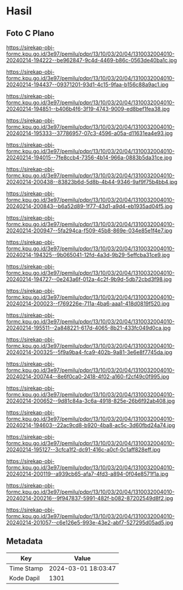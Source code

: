 # Hasil

## Foto C Plano

https://sirekap-obj-formc.kpu.go.id/3e97/pemilu/pdpr/13/10/03/20/04/1310032004010-20240214-194222--be962847-9c4d-4469-b86c-0563de40ba1c.jpg

https://sirekap-obj-formc.kpu.go.id/3e97/pemilu/pdpr/13/10/03/20/04/1310032004010-20240214-194437--09371201-93d1-4c15-9faa-b156c88a9ac1.jpg

https://sirekap-obj-formc.kpu.go.id/3e97/pemilu/pdpr/13/10/03/20/04/1310032004010-20240214-194851--b406b4f6-3f19-4743-9009-ed8bef1fea38.jpg

https://sirekap-obj-formc.kpu.go.id/3e97/pemilu/pdpr/13/10/03/20/04/1310032004010-20240214-195333--37786957-07c3-4596-a05a-d11631ea4e93.jpg

https://sirekap-obj-formc.kpu.go.id/3e97/pemilu/pdpr/13/10/03/20/04/1310032004010-20240214-194015--7fe8ccb4-7356-4b14-966a-0883b5da31ce.jpg

https://sirekap-obj-formc.kpu.go.id/3e97/pemilu/pdpr/13/10/03/20/04/1310032004010-20240214-200438--83823b6d-5d8b-4b44-9346-9af9f75b4bb4.jpg

https://sirekap-obj-formc.kpu.go.id/3e97/pemilu/pdpr/13/10/03/20/04/1310032004010-20240214-200843--b6a52d89-1f77-43d1-a9d4-eb1935ad04f5.jpg

https://sirekap-obj-formc.kpu.go.id/3e97/pemilu/pdpr/13/10/03/20/04/1310032004010-20240214-200947--5fa294ca-f509-45b8-869e-034e85e1f4e7.jpg

https://sirekap-obj-formc.kpu.go.id/3e97/pemilu/pdpr/13/10/03/20/04/1310032004010-20240214-194325--9b065041-12fd-4a3d-9b29-5effcba31ce9.jpg

https://sirekap-obj-formc.kpu.go.id/3e97/pemilu/pdpr/13/10/03/20/04/1310032004010-20240214-194727--0e243a6f-012a-4c2f-9b9d-5db72cbd3f98.jpg

https://sirekap-obj-formc.kpu.go.id/3e97/pemilu/pdpr/13/10/03/20/04/1310032004010-20240214-200023--f769226e-711a-4ba6-aaa1-418d0819f520.jpg

https://sirekap-obj-formc.kpu.go.id/3e97/pemilu/pdpr/13/10/03/20/04/1310032004010-20240214-195511--2a848221-617d-4065-8b21-433fc049d0ca.jpg

https://sirekap-obj-formc.kpu.go.id/3e97/pemilu/pdpr/13/10/03/20/04/1310032004010-20240214-200325--5f9a9ba4-fca9-402b-9a81-3e6e8f7745da.jpg

https://sirekap-obj-formc.kpu.go.id/3e97/pemilu/pdpr/13/10/03/20/04/1310032004010-20240214-200744--8e6f0ca0-2418-4f02-a160-f2cf49c0f995.jpg

https://sirekap-obj-formc.kpu.go.id/3e97/pemilu/pdpr/13/10/03/20/04/1310032004010-20240214-200652--9d81c84a-3c6a-4918-825e-26b6f92ab408.jpg

https://sirekap-obj-formc.kpu.go.id/3e97/pemilu/pdpr/13/10/03/20/04/1310032004010-20240214-194603--22ac9cd8-b920-4ba8-ac5c-3d60fbd24a74.jpg

https://sirekap-obj-formc.kpu.go.id/3e97/pemilu/pdpr/13/10/03/20/04/1310032004010-20240214-195127--3cfca1f2-dc91-416c-a0cf-0c1aff828eff.jpg

https://sirekap-obj-formc.kpu.go.id/3e97/pemilu/pdpr/13/10/03/20/04/1310032004010-20240214-200119--a939cb65-afa7-4fd3-a894-0f04e8571f1a.jpg

https://sirekap-obj-formc.kpu.go.id/3e97/pemilu/pdpr/13/10/03/20/04/1310032004010-20240214-200216--9f947837-5991-482f-b082-87202549d8f2.jpg

https://sirekap-obj-formc.kpu.go.id/3e97/pemilu/pdpr/13/10/03/20/04/1310032004010-20240214-201057--c6e126e5-993e-43e2-abf7-527295d05ad5.jpg


## Metadata

| Key        | Value               |
| ---------- | ------------------- |
| Time Stamp | 2024-03-01 18:03:47 |
| Kode Dapil | 1301                |



